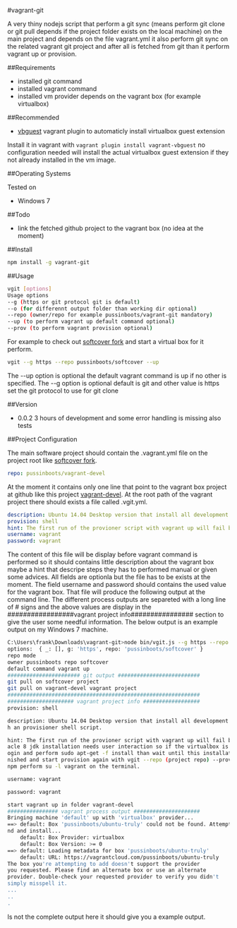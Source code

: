 #vagrant-git

A very thiny nodejs script that perform a git sync (means perform git clone or git pull depends if the project folder exists on the local machine) on the main project and depends on the file vagrant.yml it also perform git sync on the related vagrant git project and after all is fetched from git than it perform vagrant up or provision.

##Requirements
* installed git command
* installed vagrant command
* installed vm provider depends on the vagrant box (for example virtualbox)

##Recommended
* [vbguest](https://github.com/dotless-de/vagrant-vbguest) vagrant plugin to automaticly install virtualbox guest extension

Install it in vagrant with ```vagrant plugin install vagrant-vbguest``` no configuration needed will install the actual virtualbox guest extension if they not already installed in the vm image.

##Operating Systems

Tested on
* Windows 7

##Todo
* link the fetched github project to the vagrant box (no idea at the moment)

##Install

```bash
npm install -g vagrant-git
```

##Usage

```bash
vgit [options]
Usage options 
--g (https or git protocol git is default)
--o (for differennt output folder than working dir optional)  
--repo (owner/repo for example pussinboots/vagrant-git mandatory) 
--up (to perform vagrant up default command optional) 
--prov (to perform vagrant provision optional)
```

For example to check out [softcover fork](https://github.com/pussinboots/softcover) and start a virtual box for it perform.
```bash
vgit --g https --repo pussinboots/softcover --up
```

The --up option is optional the default vagrant command is up if no other is specified.
The --g option is optional default is git and other value is https set the git protocol to use for git clone

##Version

* 0.0.2 3 hours of development and some error handling is missing also tests

##Project Configuration

The main software project should contain the .vagrant.yml file on the project root like [softcover fork](https://github.com/pussinboots/softcover).
```yml
repo: pussinboots/vagrant-devel
```
At the moment it contains only one line that point to the vagrant box project at github like this project [vagrant-devel](https://github.com/pussinboots/vagrant-devel).
At the root path of the vagrant project there should exists a file called .vgit.yml.
```yml
description: Ubuntu 14.04 Desktop version that install all development tools with an provisioner shell script.
provision: shell
hint: The first run of the provioner script with vagrant up will fail because oracle 8 jdk installation needs user interaction so if the virtualbox is started login and perform sudo apt-get -f install than wait until this installation is finished and start provision again with vgit --repo (project repo) --prov. To use npm perform su -l vagrant on the terminal.
username: vagrant
password: vagrant
```
The content of this file will be display before vagrant command is performed so it should contains little description about the vagrant box maybe a hint that descripe steps they has to performed manual or given some advices. All fields are optionla but the file has to be exists at the moment. The field username and password should contains the used value for the vagrant box. That file will produce the following output at the command line. The different process outputs are separeted with a long line of # signs and the above values are display in the #################vagrant project info################ section to give the user some needful information. The below output is an example output on my Windows 7 machine. 
```bash
C:\Users\frank\Downloads\vagrant-git>node bin/vgit.js --g https --repo pussinboots/softcover
options:  { _: [], g: 'https', repo: 'pussinboots/softcover' }
repo mode
owner pussinboots repo softcover
default command vagrant up
####################### git output ##########################
git pull on softcover project
git pull on vagrant-devel vagrant project
#############################################################
##################### vagrant project info ##################
provision: shell

description: Ubuntu 14.04 Desktop version that install all development tools wit
h an provisioner shell script.

hint: The first run of the provioner script with vagrant up will fail because or
acle 8 jdk installation needs user interaction so if the virtualbox is started l
ogin and perform sudo apt-get -f install than wait until this installation is fi
nished and start provision again with vgit --repo (project repo) --prov. To use
npm perform su -l vagrant on the terminal.

username: vagrant

password: vagrant

start vagrant up in folder vagrant-devel
################ vagrant process output #####################
Bringing machine 'default' up with 'virtualbox' provider...
==> default: Box 'pussinboots/ubuntu-truly' could not be found. Attempting to fi
nd and install...
    default: Box Provider: virtualbox
    default: Box Version: >= 0
==> default: Loading metadata for box 'pussinboots/ubuntu-truly'
    default: URL: https://vagrantcloud.com/pussinboots/ubuntu-truly
The box you're attempting to add doesn't support the provider
you requested. Please find an alternate box or use an alternate
provider. Double-check your requested provider to verify you didn't
simply misspell it.
...
..
.
```
Is not the complete output here it should give you a example output.
